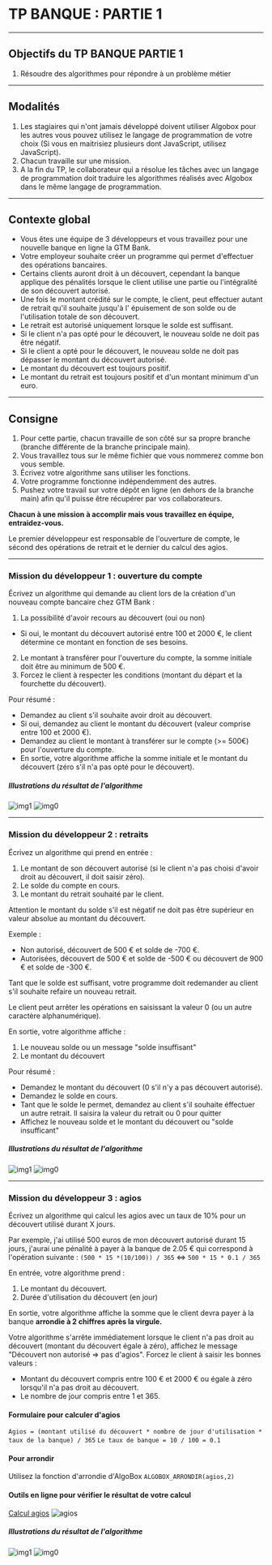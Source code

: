 # TP BANQUE : PARTIE 1

---

## Objectifs du TP BANQUE PARTIE 1

1. Résoudre des algorithmes pour répondre à un problème métier

---

## Modalités

1. Les stagiaires qui n'ont jamais développé doivent utiliser Algobox pour les autres vous pouvez utilisez le langage de programmation de votre choix (Si vous en maitrisiez plusieurs dont JavaScript, utilisez JavaScript).
2. Chacun travaille sur une mission.
3. A la fin du TP, le collaborateur qui a résolue les tâches avec un langage de programmation doit traduire les algorithmes réalisés avec Algobox dans le même langage de programmation.  

---

## Contexte global

- Vous êtes une équipe de 3 développeurs et vous travaillez pour une nouvelle banque en ligne la GTM Bank.
- Votre employeur souhaite créer un programme qui permet d'effectuer des opérations bancaires.
- Certains clients auront droit à un découvert, cependant la banque applique des pénalités lorsque le client utilise une partie ou l'intégralité de son découvert autorisé.
- Une fois le montant crédité sur le compte, le client, peut effectuer autant de retrait qu'il souhaite jusqu'à l' épuisement de son solde ou de l'utilisation totale de son découvert.
- Le retrait est autorisé uniquement lorsque le solde est suffisant.
 - Si le client n'a pas opté pour le découvert, le nouveau solde ne doit pas être négatif.
 - Si le client a opté pour le découvert, le nouveau solde ne doit pas dépasser le montant du découvert autorisé.
- Le montant du découvert est toujours positif.
- Le montant du retrait est toujours positif et d'un montant minimum d'un euro.

---

## Consigne

1. Pour cette partie, chacun travaille de son côté sur sa propre branche (branche différente de la branche principale main).
2. Vous travaillez tous sur le même fichier que vous nommerez comme bon vous semble.
3. Écrivez votre algorithme sans utiliser les fonctions.
4. Votre programme fonctionne indépendemment des autres.
5. Pushez votre travail sur votre dépôt en ligne (en dehors de la branche main) afin qu'il puisse être récupérer par vos collaborateurs.

**Chacun à une mission à accomplir mais vous travaillez en équipe, entraidez-vous.**

Le premier développeur est responsable de l'ouverture de compte, le sécond des opérations de retrait et le dernier du calcul des agios.

---

### Mission du développeur 1 : ouverture du compte

Écrivez un algorithme qui demande au client lors de la création d'un nouveau compte bancaire chez GTM Bank :
1. La possibilité d'avoir recours au découvert (oui ou non) 
 - Si oui, le montant du découvert autorisé entre 100 et 2000 €, le client détermine ce montant en fonction de ses besoins.
2. Le montant à transférer pour l'ouverture du compte, la somme initiale doit être au minimum de 500 €.
3. Forcez le client à respecter les conditions (montant du départ et la fourchette du découvert).

Pour résumé :
- Demandez au client s'il souhaite avoir droit au découvert.
 - Si oui, demandez au client le montant du découvert (valeur comprise entre 100 et 2000 €).
- Demandez au client le montant à transférer sur le compte (>= 500€) pour l'ouverture du compte.
- En sortie, votre algorithme affiche la somme initiale et le montant du découvert (zéro s'il n'a pas opté pour le découvert).

##### Illustrations du résultat de l'algorithme

![img1](img/dev1.png)
![img0](img/dev10.png)

---

### Mission du développeur 2 : retraits

Écrivez un algorithme qui prend en entrée :

1. Le montant de son découvert autorisé (si le client n'a pas choisi d'avoir droit au découvert, il doit saisir zéro).
2. Le solde du compte en cours.
3. Le montant du retrait souhaité par le client.

Attention le montant du solde s'il est négatif ne doit pas être supérieur en valeur absolue au montant du découvert.

Exemple : 

- Non autorisé, découvert de 500 € et solde de -700 €.
- Autorisées, découvert de 500 € et solde de -500 € ou découvert de 900 € et solde de -300 €.

Tant que le solde est suffisant, votre programme doit redemander au client s'il souhaite refaire un nouveau retrait.

Le client peut arrêter les opérations en saisissant la valeur 0 (ou un autre caractère alphanumérique).

En sortie, votre algorithme affiche :

1. Le nouveau solde ou un message "solde insuffisant"
2. Le montant du découvert

Pour résumé : 

- Demandez le montant du découvert (0 s'il n'y a pas découvert autorisé).
- Demandez le solde en cours.
- Tant que le solde le permet, demandez au client s'il souhaite éffectuer un autre retrait. Il saisira la valeur du retrait ou 0 pour quitter
- Affichez le nouveau solde et le montant du découvert ou "solde insufficant"

##### Illustrations du résultat de l'algorithme

![img1](img/dev2.png)
![img0](img/dev20.png)

---

### Mission du développeur 3 : agios

Écrivez un algorithme qui calcul les agios avec un taux de 10% pour un découvert utilisé durant X jours.

Par exemple, j'ai utilisé 500 euros de mon découvert autorisé durant 15 jours, j'aurai une pénalité à payer à la banque de 2.05 € qui correspond à l'opération suivante : `(500 * 15 *(10/100)) / 365` <=> `500 * 15 * 0.1 / 365`

En entrée, votre algorithme prend :

1. Le montant du découvert.
2. Durée d'utilisation du découvert (en jour)

En sortie, votre algorithme affiche la somme que le client devra payer à la banque **arrondie à 2 chiffres après la virgule.**

Votre algorithme s'arrête immédiatement lorsque le client n'a pas droit au découvert (montant du découvert égale à zéro), affichez le message "Découvert non autorisé => pas d'agios".
Forcez le client à saisir les bonnes valeurs :
- Montant du découvert compris entre 100 € et 2000 € ou égale à zéro lorsqu'il n'a pas droit au découvert.
- Le nombre de jour compris entre 1 et 365.

#### Formulaire pour calculer d'agios

`Agios = (montant utilisé du découvert * nombre de jour d'utilisation * taux de la banque) / 365`
`Le taux de banque = 10 / 100 = 0.1`

#### Pour arrondir
Utilisez la fonction d'arrondie d'AlgoBox `ALGOBOX_ARRONDIR(agios,2)`

#### Outils en ligne pour vérifier le résultat de votre calcul

[Calcul agios](https://www.coover.fr/outils/calcul-agios)
![agios](img/agios.png)

##### Illustrations du résultat de l'algorithme

![img1](img/dev3.png)
![img0](img/dev30.png)
